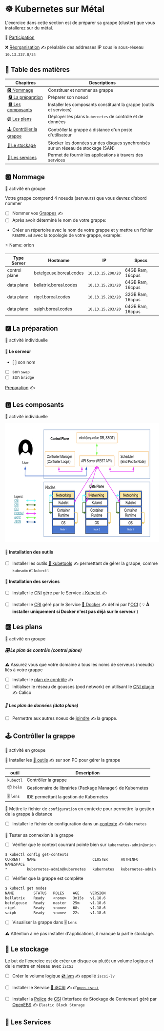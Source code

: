 # :wheel_of_dharma: Kubernetes sur Métal

L'exercice dans cette section est de préparer sa grappe (cluster) que vous installerez sur du métal.

:tada: [Participation](.scripts/Participation.md)

:x: [Réorganisation](.doc/Reorg.md) :writing_hand:	préalable des addresses IP sous le sous-réseau `10.13.237.0/24`

## :book: Table des matières

| Chapitres                               | Descriptions                                                       |
|-----------------------------------------|--------------------------------------------------------------------|
| [:o2: Nommage](#o2-nommage)               | Constituer et nommer sa grappe                                     |
| [:a: La préparation](#a-la-préparation) | Préparer son noeud                                                 |
| [:b: Les composants](#b-les-composants) | Installer les composants constituant la grappe (outils et services)|
| [:ab: Les plans](#ab-les-plans)                                   | Déployer les plans `kubernetes` de contrôle et de données          |
| [:joystick: Contrôller la grappe](#joystick-contrôller-la-grappe) |  Contrôller la grappe à distance d'un poste d'utilisateur |
| [:floppy_disk: Le stockage ](#floppy_disk-le-stockage) | Stocker les données sur des disques synchronisés sur un réseau de stockage (SAN) |
| [:rocket: Les services](#rocket-les-services) | Permet de fournir les applications à travers des services |


## :o2: Nommage

:busts_in_silhouette: activité en groupe

Votre grappe comprend 4 noeuds (serveurs) que vous devrez d'abord nommer

- [ ] Nommer vos [Grappes](.doc/Grappes.md) :writing_hand:	 
- [ ] Après avoir déterminé le nom de votre grappe:

* Créer un répertoire avec le nom de votre grappe et y mettre un fichier `README.md` avec la topologie de votre grappe, example:

:star: Name: orion

| Type Server   | Hostname                |  IP               | Specs                 |
|---------------|-------------------------|-------------------|-----------------------|
| control plane | betelgeuse.boreal.codes | `10.13.15.200/20` | 64GB Ram,      16cpus |
| data plane    | bellatrix.boreal.codes  | `10.13.15.201/20` | 64GB Ram,      16cpus |
| data plane    | rigel.boreal.codes      | `10.13.15.202/20` | 32GB Ram,      16cpus |
| data plane    | saiph.boreal.codes      | `10.13.15.203/20` | 64GB Ram,      16cpus |

## :a: La préparation

:bust_in_silhouette: activité individuelle

#### :round_pushpin: Le serveur

- [ ] son nom
- [ ] son `swap`
- [ ] son `bridge`

[Preparation](.doc/Preparation.md) :writing_hand:	


## :b: Les composants

:bust_in_silhouette: activité individuelle

<img src="images/kube-cluster-component-topology.png" width="708" height="388"></img>

#### :round_pushpin: Installation des outils

- [ ] Installer les outils [:ice_cube: kubetools](.doc/kube-tools.md) :writing_hand: permettant de gérer la grappe, comme `kubeadm` et `kubectl`

#### :round_pushpin: Installation des services

- [ ] Installer le [CNI](https://kubernetes.io/docs/concepts/cluster-administration/networking/) géré par le Service [:droplet: Kubelet](.doc/kubelet.md) :writing_hand:	 

- [ ] Installer le [CRI](https://kubernetes.io/docs/setup/production-environment/container-runtimes/) géré par le Service [:whale: Docker](.doc/docker.md) :writing_hand:	 défini par l'[OCI](https://opencontainers.org) ( :bulb: __À installer uniquement si Docker n'est pas déjà sur le serveur__ )

## :ab: Les plans

:busts_in_silhouette: activité en groupe

##### :control_knobs: Le plan de contrôle (control plane)

:warning: Assurez vous que votre domaine a tous les noms de serveurs (noeuds) liés à votre grappe

- [ ] Installer le [plan de contrôle](.doc/control-plane.md) :writing_hand:	 
- [ ] Initialiser le réseau de gousses (pod network) en utilisant le [CNI plugin](.doc/cni-plugin.md) :writing_hand: Calico

##### :abacus: Les plan de données (data plane)

- [ ] Permettre aux autres noeux de [joindre](.doc/data-plane.md) :writing_hand: la grappe.


## :joystick: Contrôller la grappe

:busts_in_silhouette: activité en groupe

:round_pushpin: Installer les [:toolbox: outils](.doc/kube-tools-pc.md) :writing_hand: sur son PC pour gérer la grappe

| outil     | Description          |
|-----------|----------------------|
| `kubectl` | Contrôller la grappe |
| :package: `helm`    | Gestionnaire de librairies (Package Manager) de Kubernetes |
| :level_slider: `lens`    | IDE permettant la gestion de Kubernetes |

:round_pushpin:  Mettre le fichier de `configuration` en contexte pour permettre la gestion de la grappe à distance

- [ ] Installer le fichier de configuration dans un [contexte](.doc/contexts.md) :writing_hand:	 `Kubernetes`

:round_pushpin:  Tester sa connexion à la grappe

- [ ] Vérifier que le context courrant pointe bien sur `kubernetes-admin@orion`

```
$ kubectl config get-contexts                                                      
CURRENT   NAME                          CLUSTER      AUTHINFO           NAMESPACE
*         kubernetes-admin@kubernetes   kubernetes   kubernetes-admin   
```

- [ ] Vérifier que la grappe est complète

```
$ kubectl get nodes
NAME         STATUS   ROLES    AGE     VERSION
bellatrix    Ready    <none>   3m15s   v1.18.6
betelgeuse   Ready    master   25m     v1.18.6
rigel        Ready    <none>   68s     v1.18.6
saiph        Ready    <none>   22s     v1.18.6
```

- [ ] Visualiser la grappe dans :level_slider: `Lens`

:warning: Attention à ne pas installer d'applications, il manque la partie stockage.

## :floppy_disk: Le stockage

Le but de l'exercice est de créer un disque ou plutôt un volume logique et de le mettre en réseau avec `iSCSI`

- [ ] Créer le volume logique [:cd: lvm](.doc/lvm.md) :writing_hand:	appellé `iscsi-lv` 
- [ ] Installer le Service [:minidisc: iSCSI](.doc/iscsi.md) :writing_hand:	d'[`open-iscsi`](http://www.open-iscsi.com/)

- [ ] Installer la [Police](https://kubernetes-csi.github.io/docs/drivers.html) de [CSI](https://kubernetes-csi.github.io) (Interface de Stockage de Conteneur) géré par [OpenEBS](.doc/openebs) :writing_hand: `Elastic Block Storage`

## :rocket: Les Services
